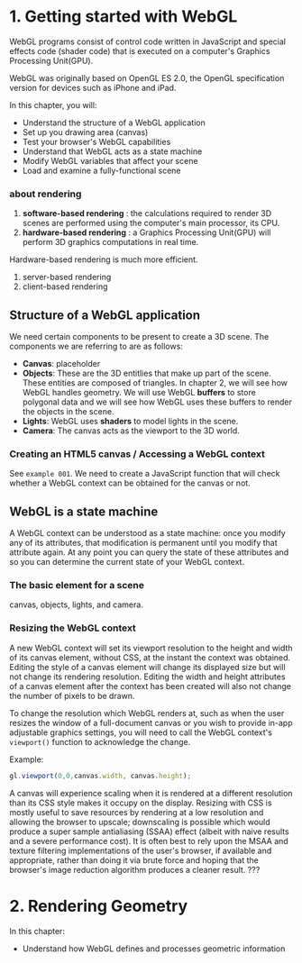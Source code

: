 
# 1. Getting started with WebGL
WebGL programs consist of control code written in JavaScript and special effects code (shader code) that is executed on a computer's Graphics Processing Unit(GPU). 

WebGL was originally based on OpenGL ES 2.0, the OpenGL specification version for devices such as iPhone and iPad.

In this chapter, you will:

- Understand the structure of a WebGL application
- Set up you drawing area (canvas)
- Test your browser's WebGL capabilities
- Understand that WebGL acts as a state machine
- Modify WebGL variables that affect your scene
- Load and examine a fully-functional scene

### about rendering
1. **software-based rendering** : the calculations required to render 3D scenes are performed using the computer's main processor, its CPU.
2. **hardware-based rendering** : a Graphics Processing Unit(GPU) will perform 3D graphics computations in real time.

Hardware-based rendering is much more efficient.

1. server-based rendering
2. client-based rendering

## Structure of a WebGL application
We need certain components to be present to create a 3D scene. The components we are referring to are as follows:

- **Canvas**: placeholder
- **Objects**: These are the 3D entitlies that make up part of the scene. These entities are composed of triangles. In chapter 2, we will see how WebGL handles geometry. We will use WebGL **buffers** to store polygonal data and we will see how WebGL uses these buffers to render the objects in the scene.
- **Lights**: WebGL uses **shaders** to model lights in the scene.
- **Camera**: The canvas acts as the viewport to the 3D world.


### Creating an HTML5 canvas / Accessing a WebGL context
See `example 001`.
We need to create a JavaScript function that will check whether a WebGL context can be obtained for the canvas or not.


## WebGL is a state machine
A WebGL context can be understood as a state machine: once you modify any of its attributes, that modification is permanent until you modify that attribute again. At any point you can query the state of these attributes and so you can determine the current state of your WebGL context.

### The basic element for a scene
canvas, objects, lights, and camera.



### Resizing the WebGL context
A new WebGL context will set its viewport resolution to the height and width of its canvas element, without CSS, at the instant the context was obtained.
Editing the style of a canvas element will change its displayed size but will not change its rendering resolution. Editing the width and height attributes of a canvas element after the context has been created will also not change the number of pixels to be drawn. 

To change the resolution which WebGL renders at, such as when the user resizes the window of a full-document canvas or you wish to provide in-app adjustable graphics settings, you will need to call the WebGL context's `viewport()` function to acknowledge the change.

Example:
```javascript
gl.viewport(0,0,canvas.width, canvas.height);
```

A canvas will experience scaling when it is rendered at a different resolution than its CSS style makes it occupy on the display. Resizing with CSS is mostly useful to save resources by rendering at a low resolution and allowing the browser to upscale; downscaling is possible which would produce a super sample antialiasing (SSAA) effect (albeit with naive results and a severe performance cost). It is often best to rely upon the MSAA and texture filtering implementations of the user's browser, if available and appropriate, rather than doing it via brute force and hoping that the browser's image reduction algorithm produces a cleaner result. ???



# 2. Rendering Geometry
In this chapter:

- Understand how WebGL defines and processes geometric information






















